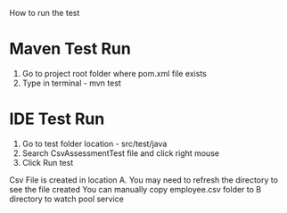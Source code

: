 How to run the test

Maven Test Run
=================
1. Go to project root folder where pom.xml file exists
2. Type in terminal - mvn test

IDE Test Run 
=================
1. Go to test folder location - src/test/java
2. Search CsvAssessmentTest file and click right mouse
3. Click Run test

Csv File is created in location A. 
You may need to refresh the directory to see the file created
You can manually copy employee.csv folder to B directory to watch pool service

